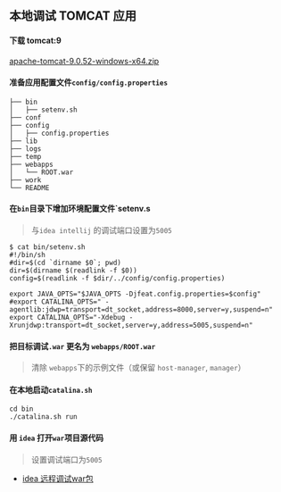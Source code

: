 ## 本地调试 TOMCAT 应用

#### 下载 tomcat:9
[apache-tomcat-9.0.52-windows-x64.zip](https://dlcdn.apache.org/tomcat/tomcat-9/v9.0.52/bin/apache-tomcat-9.0.52-windows-x64.zip)

#### 准备应用配置文件`config/config.properties`
```
├── bin
│   ├── setenv.sh
├── conf
├── config
│   ├── config.properties
├── lib
├── logs
├── temp
├── webapps
│   └── ROOT.war
├── work
└── README
```

#### 在`bin`目录下增加环境配置文件`setenv.s
> 与`idea intellij` 的调试端口设置为`5005`
```
$ cat bin/setenv.sh
#!/bin/sh
#dir=$(cd `dirname $0`; pwd)
dir=$(dirname $(readlink -f $0))
config=$(readlink -f $dir/../config/config.properties)

export JAVA_OPTS="$JAVA_OPTS -Djfeat.config.properties=$config"
#export CATALINA_OPTS=" -agentlib:jdwp=transport=dt_socket,address=8000,server=y,suspend=n"
export CATALINA_OPTS="-Xdebug -Xrunjdwp:transport=dt_socket,server=y,address=5005,suspend=n"
```

#### 把目标调试`.war` 更名为 `webapps/ROOT.war`
> 清除 `webapps`下的示例文件（或保留 `host-manager`, `manager`）


#### 在本地启动`catalina.sh`
```
cd bin
./catalina.sh run
```

#### 用 `idea` 打开`war`项目源代码
> 设置调试端口为`5005`
- [idea 远程调试war包](https://www.jianshu.com/p/8b8bae237315)


